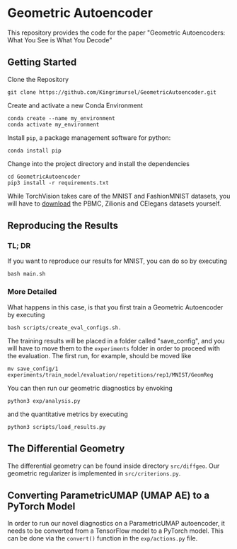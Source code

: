 # Geometric Autoencoder

This repository provides the code for the paper "Geometric Autoencoders: What You See is What You Decode"

## Getting Started

Clone the Repository

```
git clone https://github.com/Kingrimursel/GeometricAutoencoder.git
```

Create and activate a new Conda Environment

```
conda create --name my_environment
conda activate my_environment
```

Install `pip`, a package management software for python:

```
conda install pip
```

Change into the project directory and install the dependencies

```
cd GeometricAutoencoder
pip3 install -r requirements.txt
```

While TorchVision takes care of the MNIST and FashionMNIST datasets, you will have to [download](http://cb.csail.mit.edu/cb/densvis/datasets/ ) the PBMC, Zilionis and CElegans datasets yourself.

## Reproducing the Results

### TL; DR
If you want to reproduce our results for MNIST, you can do so by executing

```
bash main.sh
```

### More Detailed

What happens in this case, is that you first train a Geometric Autoencoder by executing
```
bash scripts/create_eval_configs.sh.
```
The training results will be placed in a folder called "save_config", and you will have to move them to the `experiments` folder in order to proceed with the evaluation. The first run, for example, should be moved like

```
mv save_config/1 experiments/train_model/evaluation/repetitions/rep1/MNIST/GeomReg
```

You can then run our geometric diagnostics by envoking
```
python3 exp/analysis.py
```
and the quantitative metrics by executing
```
python3 scripts/load_results.py
```


## The Differential Geometry
The differential geometry can be found inside directory `src/diffgeo`. Our geometric regularizer is implemented in `src/criterions.py`.



## Converting ParametricUMAP (UMAP AE) to a PyTorch Model
In order to run our novel diagnostics on a ParametricUMAP autoencoder, it needs to be converted from a TensorFlow model to a PyTorch model. This can be done via the `convert()` function in the `exp/actions.py` file.
